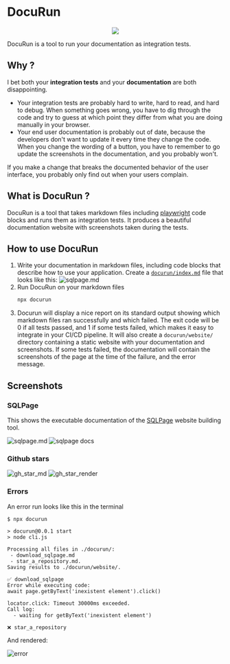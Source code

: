# DocuRun

<center> <img src="https://github.com/user-attachments/assets/c1792d88-5705-4780-b8df-c7e17d6116ef"> </center>

DocuRun is a tool to run your documentation as integration tests.

## Why ?

I bet both your **integration tests** and your **documentation** are both disappointing.

 - Your integration tests are probably hard to write, hard to read, and hard to debug.
   When something goes wrong, you have to dig through the code and try to guess at which point they differ from what you are doing manually in your browser.
 - Your end user documentation is probably out of date, because the developers don't want to update it every time they change the code.
   When you change the wording of a button, you have to remember to go update the screenshots in the documentation, and you probably won't.

If you make a change that breaks the documented behavior of the user interface, you probably only find out when your users complain.

## What is DocuRun ?

DocuRun is a tool that takes markdown files including [playwright](https://playwright.dev/) code blocks and runs them as integration tests.
It produces a beautiful documentation website with screenshots taken during the tests.

## How to use DocuRun

1. Write your documentation in markdown files, including code blocks that describe how to use your application.
   Create a [`docurun/index.md`](./docurun/download_sqlpage.md) file that looks like this: ![sqlpage.md](screenshots/sqlpage-md.png)
2. Run DocuRun on your markdown files
    ```bash
    npx docurun
    ```
3. Docurun will display a nice report on its standard output showing which markdown files ran successfully and which failed.
   The exit code will be 0 if all tests passed, and 1 if some tests failed, which makes it easy to integrate in your CI/CD pipeline.
   It will also create a `docurun/website/` directory containing a static website with your documentation and screenshots.
   If some tests failed, the documentation will contain the screenshots of the page at the time of the failure, and the error message.

## Screenshots

### SQLPage

This shows the executable documentation of the [SQLPage](https://sql.ophir.dev/) website building tool.

![sqlpage.md](screenshots/sqlpage-md.png)
![sqlpage docs](screenshots/sqlpageRendered.png)

### Github stars
![gh_star_md](screenshots/starImage.png)
![gh_star_render](screenshots/starRenderImage.png)

### Errors

An error run looks like this in the terminal

```
$ npx docurun

> docurun@0.0.1 start
> node cli.js

Processing all files in ./docurun/:
 - download_sqlpage.md
 - star_a_repository.md.
Saving results to ./docurun/website/.

✅ download_sqlpage
Error while executing code:
await page.getByText('inexistent element').click()

locator.click: Timeout 30000ms exceeded.
Call log:
  - waiting for getByText('inexistent element')

❌ star_a_repository
```

And rendered:

![error](screenshots/error.png)
